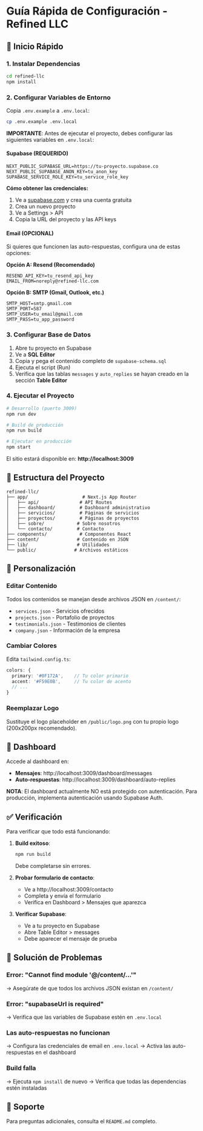 # Guía Rápida de Configuración - Refined LLC

## 🚀 Inicio Rápido

### 1. Instalar Dependencias
```bash
cd refined-llc
npm install
```

### 2. Configurar Variables de Entorno

Copia `.env.example` a `.env.local`:
```bash
cp .env.example .env.local
```

**IMPORTANTE**: Antes de ejecutar el proyecto, debes configurar las siguientes variables en `.env.local`:

#### Supabase (REQUERIDO)
```env
NEXT_PUBLIC_SUPABASE_URL=https://tu-proyecto.supabase.co
NEXT_PUBLIC_SUPABASE_ANON_KEY=tu_anon_key
SUPABASE_SERVICE_ROLE_KEY=tu_service_role_key
```

**Cómo obtener las credenciales:**
1. Ve a [supabase.com](https://supabase.com) y crea una cuenta gratuita
2. Crea un nuevo proyecto
3. Ve a Settings > API
4. Copia la URL del proyecto y las API keys

#### Email (OPCIONAL)
Si quieres que funcionen las auto-respuestas, configura una de estas opciones:

**Opción A: Resend (Recomendado)**
```env
RESEND_API_KEY=tu_resend_api_key
EMAIL_FROM=noreply@refined-llc.com
```

**Opción B: SMTP (Gmail, Outlook, etc.)**
```env
SMTP_HOST=smtp.gmail.com
SMTP_PORT=587
SMTP_USER=tu_email@gmail.com
SMTP_PASS=tu_app_password
```

### 3. Configurar Base de Datos

1. Abre tu proyecto en Supabase
2. Ve a **SQL Editor**
3. Copia y pega el contenido completo de `supabase-schema.sql`
4. Ejecuta el script (Run)
5. Verifica que las tablas `messages` y `auto_replies` se hayan creado en la sección **Table Editor**

### 4. Ejecutar el Proyecto

```bash
# Desarrollo (puerto 3009)
npm run dev

# Build de producción
npm run build

# Ejecutar en producción
npm start
```

El sitio estará disponible en: **http://localhost:3009**

## 📂 Estructura del Proyecto

```
refined-llc/
├── app/                    # Next.js App Router
│   ├── api/               # API Routes
│   ├── dashboard/         # Dashboard administrativo
│   ├── servicios/         # Páginas de servicios
│   ├── proyectos/         # Páginas de proyectos
│   ├── sobre/            # Sobre nosotros
│   └── contacto/         # Contacto
├── components/            # Componentes React
├── content/              # Contenido en JSON
├── lib/                  # Utilidades
└── public/              # Archivos estáticos
```

## 🎨 Personalización

### Editar Contenido

Todos los contenidos se manejan desde archivos JSON en `/content/`:
- `services.json` - Servicios ofrecidos
- `projects.json` - Portafolio de proyectos
- `testimonials.json` - Testimonios de clientes
- `company.json` - Información de la empresa

### Cambiar Colores

Edita `tailwind.config.ts`:
```typescript
colors: {
  primary: '#0F172A',    // Tu color primario
  accent: '#F59E0B',     // Tu color de acento
  // ...
}
```

### Reemplazar Logo

Sustituye el logo placeholder en `/public/logo.png` con tu propio logo (200x200px recomendado).

## 📱 Dashboard

Accede al dashboard en:
- **Mensajes**: http://localhost:3009/dashboard/messages
- **Auto-respuestas**: http://localhost:3009/dashboard/auto-replies

**NOTA**: El dashboard actualmente NO está protegido con autenticación. Para producción, implementa autenticación usando Supabase Auth.

## ✅ Verificación

Para verificar que todo está funcionando:

1. **Build exitoso**:
   ```bash
   npm run build
   ```
   Debe completarse sin errores.

2. **Probar formulario de contacto**:
   - Ve a http://localhost:3009/contacto
   - Completa y envía el formulario
   - Verifica en Dashboard > Mensajes que aparezca

3. **Verificar Supabase**:
   - Ve a tu proyecto en Supabase
   - Abre Table Editor > messages
   - Debe aparecer el mensaje de prueba

## 🐛 Solución de Problemas

### Error: "Cannot find module '@/content/...'"
→ Asegúrate de que todos los archivos JSON existan en `/content/`

### Error: "supabaseUrl is required"
→ Verifica que las variables de Supabase estén en `.env.local`

### Las auto-respuestas no funcionan
→ Configura las credenciales de email en `.env.local`
→ Activa las auto-respuestas en el dashboard

### Build falla
→ Ejecuta `npm install` de nuevo
→ Verifica que todas las dependencias estén instaladas

## 📧 Soporte

Para preguntas adicionales, consulta el `README.md` completo.



